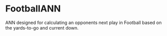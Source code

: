 # FootballANN
ANN designed for calculating an opponents next play in Football based on the yards-to-go and current down.
